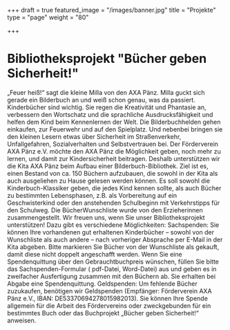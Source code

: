 +++
draft = true
featured_image = "/images/banner.jpg"
title = "Projekte"
type = "page"
weight = "80"

+++
# Bibliotheksprojekt "Bücher geben Sicherheit!"

„Feuer  heiß!“  sagt  die  kleine  Milla  von  den  AXA Pänz.  Milla  guckt  sich  gerade  ein  Bilderbuch  an und weiß schon genau, was da passiert. Kinderbücher  sind  wichtig.  Sie  regen  die Kreativität  und  Phantasie  an,  verbessern  den Wortschatz und die sprachliche Ausdrucksfähigkeit  und  helfen  dem  Kind  beim Kennenlernen der Welt. Die  Bilderbuchhelden  gehen  einkaufen,  zur Feuerwehr  und  auf  den  Spielplatz.  Und  nebenbei bringen  sie  den  kleinen  Lesern  etwas  über Sicherheit  im  Straßenverkehr,  Unfallgefahren, Sozialverhalten und Selbstvertrauen bei. Der  Förderverein  AXA  Pänz  e.V.  möchte  den  AXA  Pänz  die  Möglichkeit  geben,  noch  mehr  zu lernen,  und  damit  zur  Kindersicherheit  beitragen.  Deshalb  unterstützen  wir  die  Kita  AXA Pänz  beim  Aufbau  einer  Bilderbuch-Bibliothek.  Ziel  ist  es,  einen  Bestand  von  ca.  150 Büchern  aufzubauen,  die  sowohl  in  der  Kita  als  auch  ausgeliehen  zu  Hause  gelesen  werden können.  Es  soll  sowohl  die  Kinderbuch-Klassiker  geben,  die  jedes  Kind  kennen  sollte,  als auch  Bücher  zu  bestimmten  Lebensphasen,  z.B.  als  Vorbereitung  auf  ein  Geschwisterkind oder  den  anstehenden  Schulbeginn  mit  Verkehrstipps  für  den  Schulweg.  Die BücherWunschliste  wurde von den Erzieherinnen zusammengestellt. Wir  freuen  uns,  wenn  Sie  unser  Bibliotheksprojekt  unterstützen!  Dazu  gibt  es  verschiedene Möglichkeiten: Sachspenden:  Sie  können  Ihre  vorhandenen  gut  erhaltenen  Kinderbücher  –  sowohl von  der  Wunschliste  als  auch  andere  – nach  vorheriger  Absprache  per  E-Mail  in  der Kita abgeben. Bitte  markieren  Sie  Bücher  von  der  Wunschliste  als  gekauft,  damit diese nicht  doppelt  angeschafft  werden.  Wenn  Sie  eine  Spendenquittung  über  den Gebrauchtbuchpreis  wünschen,  füllen  Sie  bitte  das  Sachspenden-Formular  ( pdf-Datei, Word-Datei)  aus  und  geben  es  in  zweifacher  Ausfertigung  zusammen  mit  den  Büchern ab.  Sie erhalten bei Abgabe eine Spendenquittung. Geldspenden:  Um  fehlende  Bücher  zuzukaufen,  benötigen  wir  Geldspenden (Empfänger:  Förderverein  AXA  Pänz  e.V.,  IBAN:  DE53370694278015982013).  Sie können  Ihre  Spende  allgemein  für  die  Arbeit  des  Fördervereins  oder  zweckgebunden für  ein  bestimmtes  Buch  oder  das  Buchprojekt  „Bücher  geben  Sicherheit!“  anweisen.